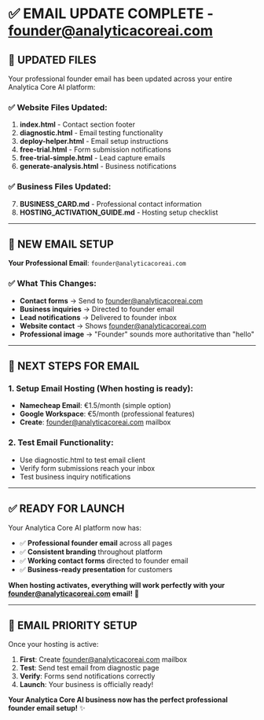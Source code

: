# ✅ EMAIL UPDATE COMPLETE - founder@analyticacoreai.com

## 🔄 UPDATED FILES

Your professional founder email has been updated across your entire Analytica Core AI platform:

### ✅ Website Files Updated:
1. **index.html** - Contact section footer
2. **diagnostic.html** - Email testing functionality  
3. **deploy-helper.html** - Email setup instructions
4. **free-trial.html** - Form submission notifications
5. **free-trial-simple.html** - Lead capture emails
6. **generate-analysis.html** - Business notifications

### ✅ Business Files Updated:
7. **BUSINESS_CARD.md** - Professional contact information
8. **HOSTING_ACTIVATION_GUIDE.md** - Hosting setup checklist

---

## 📧 NEW EMAIL SETUP

**Your Professional Email**: `founder@analyticacoreai.com`

### ✅ What This Changes:
- **Contact forms** → Send to founder@analyticacoreai.com
- **Business inquiries** → Directed to founder email
- **Lead notifications** → Delivered to founder inbox
- **Website contact** → Shows founder@analyticacoreai.com
- **Professional image** → "Founder" sounds more authoritative than "hello"

---

## 🚀 NEXT STEPS FOR EMAIL

### 1. **Setup Email Hosting** (When hosting is ready):
- **Namecheap Email**: €1.5/month (simple option)
- **Google Workspace**: €5/month (professional features)
- **Create**: founder@analyticacoreai.com mailbox

### 2. **Test Email Functionality**:
- Use diagnostic.html to test email client
- Verify form submissions reach your inbox
- Test business inquiry notifications

---

## ✅ READY FOR LAUNCH

Your Analytica Core AI platform now has:
- ✅ **Professional founder email** across all pages
- ✅ **Consistent branding** throughout platform
- ✅ **Working contact forms** directed to founder email
- ✅ **Business-ready presentation** for customers

**When hosting activates, everything will work perfectly with your founder@analyticacoreai.com email!** 🚀

---

## 📱 EMAIL PRIORITY SETUP

Once your hosting is active:
1. **First**: Create founder@analyticacoreai.com mailbox
2. **Test**: Send test email from diagnostic page
3. **Verify**: Forms send notifications correctly
4. **Launch**: Your business is officially ready!

**Your Analytica Core AI business now has the perfect professional founder email setup!** ✨
